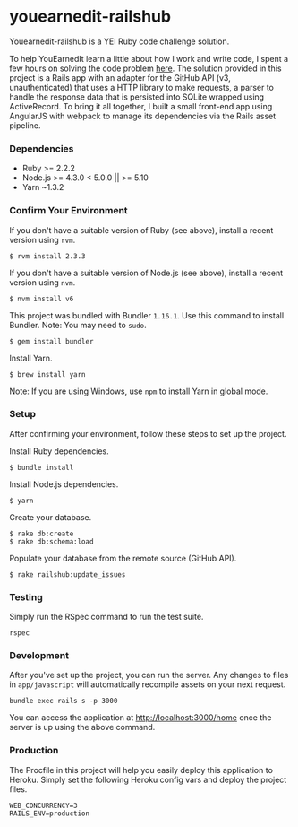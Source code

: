 # youearnedit-railshub

Youearnedit-railshub is a YEI Ruby code challenge solution.

To help YouEarnedIt learn a little about how I work and write code, I spent a few hours on solving the code problem [here](https://github.com/youearnedit/yei_challenge_ruby). The solution provided in this project is a Rails app with an adapter for the GitHub API (v3, unauthenticated) that uses a HTTP library to make requests, a parser to handle the response data that is persisted into SQLite wrapped using ActiveRecord. To bring it all together, I built a small front-end app using AngularJS with webpack to manage its dependencies via the Rails asset pipeline.

### Dependencies

- Ruby >= 2.2.2
- Node.js >= 4.3.0 < 5.0.0 || >= 5.10
- Yarn ~1.3.2

### Confirm Your Environment

If you don't have a suitable version of Ruby (see above), install a recent version using `rvm`.

```
$ rvm install 2.3.3
```

If you don't have a suitable version of Node.js (see above), install a recent version using `nvm`.

```
$ nvm install v6
```

This project was bundled with Bundler `1.16.1`. Use this command to install Bundler. Note: You may need to `sudo`.

```
$ gem install bundler
```

Install Yarn.

```
$ brew install yarn
```

Note: If you are using Windows, use `npm` to install Yarn in global mode.


### Setup

After confirming your environment, follow these steps to set up the project.

Install Ruby dependencies.

```
$ bundle install
```

Install Node.js dependencies.

```
$ yarn
```

Create your database.

```
$ rake db:create
$ rake db:schema:load
```

Populate your database from the remote source (GitHub API).

```
$ rake railshub:update_issues
```

### Testing

Simply run the RSpec command to run the test suite.

```
rspec
```

### Development

After you've set up the project, you can run the server. Any changes to files in `app/javascript` will automatically recompile assets on your next request.

```
bundle exec rails s -p 3000
```

You can access the application at [http://localhost:3000/home](http://localhost:3000/home) once the server is up using the above command.

### Production

The Procfile in this project will help you easily deploy this application to Heroku. Simply set the following Heroku config vars and deploy the project files.

```
WEB_CONCURRENCY=3
RAILS_ENV=production
```
